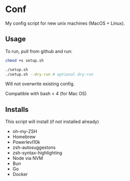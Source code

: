 # Conf

My config script for new unix machines (MacOS + Linux).

## Usage

To run, pull from github and run:

```bash
chmod +x setup.sh

./setup.sh
./setup.sh --dry-run # optional dry-run
```

Will not overwrite existing config.

Compatible with bash < 4 (for Mac OS)

## Installs

This script will install (if not installed already)

- oh-my-ZSH
- Homebrew
- Powerlevl10k
- zsh-autosuggestons
- zsh-syntax-highlighting
- Node via NVM
- Bun
- Go
- Docker
